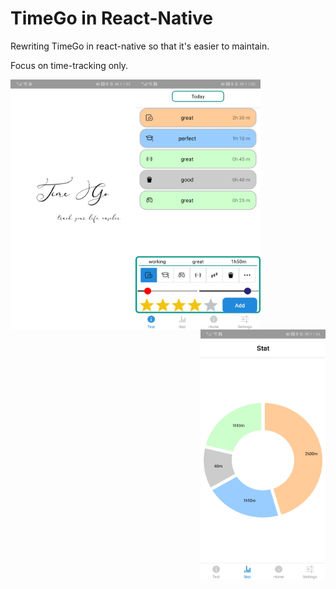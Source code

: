 # TimeGo in React-Native

Rewriting TimeGo in react-native so that it's easier to maintain. 

Focus on time-tracking only.

<img src="images/entry.jpeg" align="left" width="200" height="400" />
<img src="images/activity.jpeg" align="middle" width="200" height="400" />
<img src="images/stat.jpeg" align="right" width="200" height="400" />